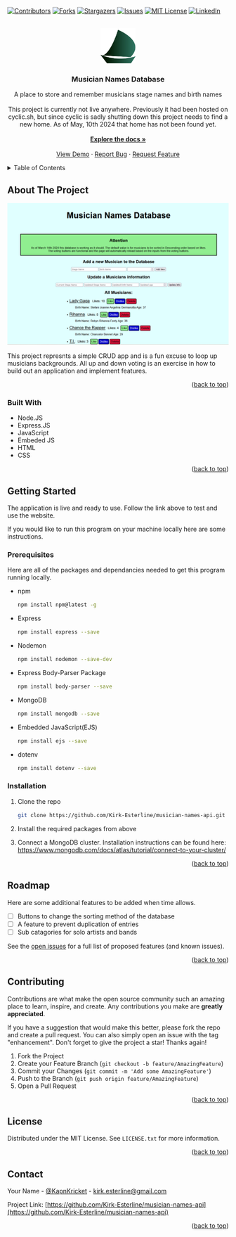 <!-- Improved compatibility of back to top link: See: https://github.com/othneildrew/Best-README-Template/pull/73 -->
<a name="readme-top"></a>
<!--
*** Thanks for checking out the Best-README-Template. If you have a suggestion
*** that would make this better, please fork the repo and create a pull request
*** or simply open an issue with the tag "enhancement".
*** Don't forget to give the project a star!
*** Thanks again! Now go create something AMAZING! :D
-->



<!-- PROJECT SHIELDS -->
<!--
*** I'm using markdown "reference style" links for readability.
*** Reference links are enclosed in brackets [ ] instead of parentheses ( ).
*** See the bottom of this document for the declaration of the reference variables
*** for contributors-url, forks-url, etc. This is an optional, concise syntax you may use.
*** https://www.markdownguide.org/basic-syntax/#reference-style-links
-->
[![Contributors][contributors-shield]][contributors-url]
[![Forks][forks-shield]][forks-url]
[![Stargazers][stars-shield]][stars-url]
[![Issues][issues-shield]][issues-url]
[![MIT License][license-shield]][license-url]
[![LinkedIn][linkedin-shield]][linkedin-url]



<!-- PROJECT LOGO -->
<br />
<div align="center">
  <a href="https://github.com/Kirk-Esterline/musician-names-api">
    <img src="images/Solid Sail_2.svg" alt="Logo" width="80" height="80">
  </a>

<h3 align="center">Musician Names Database</h3>

  <p align="center">
    A place to store and remember musicians stage names and birth names
    <br />
    <br />
    This project is currently not live anywhere. Previously it had been hosted on cyclic.sh, but since cyclic is sadly shutting down this project needs to find a new home. As of May, 10th 2024 that home has not been found yet. 
    <br />
    <br />
    <a href="https://github.com/Kirk-Esterline/musician-names-api"><strong>Explore the docs »</strong></a>
    <br />
    <br />
    <a href="https://tame-lime-binturong-suit.cyclic.app/">View Demo</a>
    ·
    <a href="https://github.com/Kirk-Esterline/musician-names-api/issues">Report Bug</a>
    ·
    <a href="https://github.com/Kirk-Esterline/musician-names-api/issues">Request Feature</a>
  </p>
</div>



<!-- TABLE OF CONTENTS -->
<details>
  <summary>Table of Contents</summary>
  <ol>
    <li>
      <a href="#about-the-project">About The Project</a>
      <ul>
        <li><a href="#built-with">Built With</a></li>
      </ul>
    </li>
    <li>
      <a href="#getting-started">Getting Started</a>
      <ul>
        <li><a href="#prerequisites">Prerequisites</a></li>
        <li><a href="#installation">Installation</a></li>
      </ul>
    </li>
    <li><a href="#usage">Usage</a></li>
    <li><a href="#roadmap">Roadmap</a></li>
    <li><a href="#contributing">Contributing</a></li>
    <li><a href="#license">License</a></li>
    <li><a href="#contact">Contact</a></li>
    <li><a href="#acknowledgments">Acknowledgments</a></li>
  </ol>
</details>



<!-- ABOUT THE PROJECT -->
## About The Project

[![Product Name Screen Shot][product-screenshot]](https://example.com)

This project represnts a simple CRUD app and is a fun excuse to loop up musicians backgrounds. All up and down voting is an exercise in how to build out an application and implement features. 

<!-- Here's a blank template to get started: To avoid retyping too much info. Do a search and replace with your text editor for the following: `github_username`, `repo_name`, `twitter_handle`, `linkedin_username`, `email_client`, `email`, `project_title`, `project_description` -->

<p align="right">(<a href="#readme-top">back to top</a>)</p>



### Built With

* Node.JS
* Express.JS
* JavaScript
* Embeded JS
* HTML
* CSS

<!-- * [![Next][Next.js]][Next-url]
* [![React][React.js]][React-url]
* [![Vue][Vue.js]][Vue-url]
* [![Angular][Angular.io]][Angular-url]
* [![Svelte][Svelte.dev]][Svelte-url]
* [![Laravel][Laravel.com]][Laravel-url]
* [![Bootstrap][Bootstrap.com]][Bootstrap-url]
* [![JQuery][JQuery.com]][JQuery-url] -->

<p align="right">(<a href="#readme-top">back to top</a>)</p>



<!-- GETTING STARTED -->
## Getting Started

The application is live and ready to use. Follow the link above to test and use the website.

If you would like to run this program on your machine locally here are some instructions.
### Prerequisites

Here are all of the packages and dependancies needed to get this program running locally.

* npm
  ```sh
  npm install npm@latest -g
  ```
* Express
  ```sh
  npm install express --save
  ```
* Nodemon
  ```sh
  npm install nodemon --save-dev
  ```
* Express Body-Parser Package
  ```sh
  npm install body-parser --save
  ```
* MongoDB
  ```sh
  npm install mongodb --save
  ```
* Embedded JavaScript(EJS)
  ```sh
  npm install ejs --save
  ```
* dotenv
  ```sh
  npm install dotenv --save
  ```

### Installation

1. Clone the repo
   ```sh
   git clone https://github.com/Kirk-Esterline/musician-names-api.git
   ```
2. Install the required packages from above
  
3. Connect a MongoDB cluster. Installation instructions can be found here: https://www.mongodb.com/docs/atlas/tutorial/connect-to-your-cluster/

<p align="right">(<a href="#readme-top">back to top</a>)</p>



<!-- USAGE EXAMPLES -->
<!-- ## Usage

Use this space to show useful examples of how a project can be used. Additional screenshots, code examples and demos work well in this space. You may also link to more resources.

_For more examples, please refer to the [Documentation](https://example.com)_

<p align="right">(<a href="#readme-top">back to top</a>)</p> -->



<!-- ROADMAP -->
## Roadmap

Here are some additional features to be added when time allows.

- [ ] Buttons to change the sorting method of the database
- [ ] A feature to prevent duplication of entries
- [ ] Sub catagories for solo artists and bands

See the [open issues](https://github.com/Kirk-Esterline/musician-names-api/issues) for a full list of proposed features (and known issues).

<p align="right">(<a href="#readme-top">back to top</a>)</p>



<!-- CONTRIBUTING -->
## Contributing

Contributions are what make the open source community such an amazing place to learn, inspire, and create. Any contributions you make are **greatly appreciated**.

If you have a suggestion that would make this better, please fork the repo and create a pull request. You can also simply open an issue with the tag "enhancement".
Don't forget to give the project a star! Thanks again!

1. Fork the Project
2. Create your Feature Branch (`git checkout -b feature/AmazingFeature`)
3. Commit your Changes (`git commit -m 'Add some AmazingFeature'`)
4. Push to the Branch (`git push origin feature/AmazingFeature`)
5. Open a Pull Request

<p align="right">(<a href="#readme-top">back to top</a>)</p>



<!-- LICENSE -->
## License

Distributed under the MIT License. See `LICENSE.txt` for more information.

<p align="right">(<a href="#readme-top">back to top</a>)</p>



<!-- CONTACT -->
## Contact

Your Name - [@KapnKricket](https://twitter.com/KapnKricket) - kirk.esterline@gmail.com

Project Link: [https://github.com/Kirk-Esterline/musician-names-api](https://github.com/Kirk-Esterline/musician-names-api)

<p align="right">(<a href="#readme-top">back to top</a>)</p>




<!-- MARKDOWN LINKS & IMAGES -->
<!-- https://www.markdownguide.org/basic-syntax/#reference-style-links -->
[contributors-shield]: https://img.shields.io/github/contributors/Kirk-Esterline/musician-names-api.svg?style=for-the-badge
[contributors-url]: https://github.com/Kirk-Esterline/musician-names-api/graphs/contributors
[forks-shield]: https://img.shields.io/github/forks/Kirk-Esterline/musician-names-api.svg?style=for-the-badge
[forks-url]: https://github.com/Kirk-Esterline/musician-names-api/network/members
[stars-shield]: https://img.shields.io/github/stars/Kirk-Esterline/musician-names-api.svg?style=for-the-badge
[stars-url]: https://github.com/Kirk-Esterline/musician-names-api/stargazers
[issues-shield]: https://img.shields.io/github/issues/Kirk-Esterline/musician-names-api.svg?style=for-the-badge
[issues-url]: https://github.com/Kirk-Esterline/musician-names-api/issues
[license-shield]: https://img.shields.io/github/license/Kirk-Esterline/musician-names-api.svg?style=for-the-badge
[license-url]: https://github.com/Kirk-Esterline/musician-names-api/blob/master/LICENSE.txt
[linkedin-shield]: https://img.shields.io/badge/-LinkedIn-black.svg?style=for-the-badge&logo=linkedin&colorB=555
[linkedin-url]: https://www.linkedin.com/in/kirk-esterline/
[product-screenshot]: images/Screenshot.png
[Next.js]: https://img.shields.io/badge/next.js-000000?style=for-the-badge&logo=nextdotjs&logoColor=white
[Next-url]: https://nextjs.org/
[React.js]: https://img.shields.io/badge/React-20232A?style=for-the-badge&logo=react&logoColor=61DAFB
[React-url]: https://reactjs.org/
[Vue.js]: https://img.shields.io/badge/Vue.js-35495E?style=for-the-badge&logo=vuedotjs&logoColor=4FC08D
[Vue-url]: https://vuejs.org/
[Angular.io]: https://img.shields.io/badge/Angular-DD0031?style=for-the-badge&logo=angular&logoColor=white
[Angular-url]: https://angular.io/
[Svelte.dev]: https://img.shields.io/badge/Svelte-4A4A55?style=for-the-badge&logo=svelte&logoColor=FF3E00
[Svelte-url]: https://svelte.dev/
[Laravel.com]: https://img.shields.io/badge/Laravel-FF2D20?style=for-the-badge&logo=laravel&logoColor=white
[Laravel-url]: https://laravel.com
[Bootstrap.com]: https://img.shields.io/badge/Bootstrap-563D7C?style=for-the-badge&logo=bootstrap&logoColor=white
[Bootstrap-url]: https://getbootstrap.com
[JQuery.com]: https://img.shields.io/badge/jQuery-0769AD?style=for-the-badge&logo=jquery&logoColor=white
[JQuery-url]: https://jquery.com 
